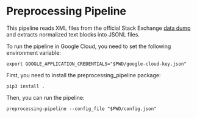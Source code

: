# Preprocessing Pipeline

This pipeline reads XML files from the official Stack Exchange 
[data dump](https://archive.org/details/stackexchange) and extracts normalized text blocks into JSONL files.

To run the pipeline in Google Cloud, you need to set the following environment variable:

    export GOOGLE_APPLICATION_CREDENTIALS="$PWD/google-cloud-key.json"

First, you need to install the preprocessing_pipeline package:

    pip3 install .

Then, you can run the pipeline:

    preprocessing-pipeline --config_file "$PWD/config.json"
